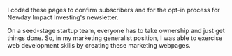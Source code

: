I coded these pages to confirm subscribers and for the opt-in process for Newday Impact Investing's newsletter.

On a seed-stage startup team, everyone has to take ownership and just get things done. So, in my marketing generalist position,
I was able to exercise web development skills by creating these marketing webpages.
